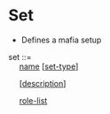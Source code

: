 # Set
+ Defines a mafia setup

set ::=<br>
&nbsp;&nbsp;&nbsp;&nbsp; [name](name.md) [[set-type](set-type.md)]<br>

&nbsp;&nbsp;&nbsp;&nbsp; [[description](description.md)]<br>

&nbsp;&nbsp;&nbsp;&nbsp; [role-list](role-list.md)
